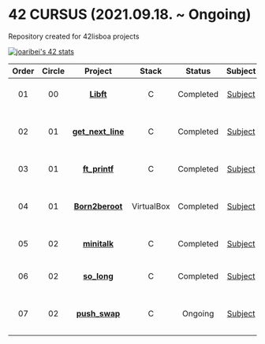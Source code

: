 # 42 CURSUS (2021.09.18. ~ Ongoing)
Repository created for 42lisboa projects

[![joaribei's 42 stats](https://badge42.vercel.app/api/v2/cl44difj7001109l4bo53lzz1/stats?cursusId=21&coalitionId=119)](https://github.com/JaeSeoKim/badge42)

|Order|Circle|Project|Stack|Status|Subject|Score|
|:---:|:---:|:---:|:---:|:---:|:---:|:---:|
|01|00|[**Libft**](https://github.com/jrvjdev/42-cursus/tree/main/circle-00/Libft)|C|Completed|[Subject](https://github.com/jrvjdev/42-cursus/blob/main/circle-00/en.Libft.pdf)|![joaribei's 42 Libft Score](https://badge42.vercel.app/api/v2/cl44difj7001109l4bo53lzz1/project/2380680)|
|02|01|[**get_next_line**](?)|C|Completed|[Subject](https://github.com/jrvjdev/42-cursus/blob/main/circle-01/en.get_next_line.pdf)|![joaribei's 42 get_next_line Score](https://badge42.vercel.app/api/v2/cl44difj7001109l4bo53lzz1/project/2408364)|
|03|01|[**ft_printf**](?)|C|Completed|[Subject](https://github.com/jrvjdev/42-cursus/blob/main/circle-01/en.ft_printf.pdf)|![joaribei's 42 ft_printf Score](https://badge42.vercel.app/api/v2/cl44difj7001109l4bo53lzz1/project/2443512)|
|04|01|[**Born2beroot**](?)|VirtualBox|Completed|[Subject](https://github.com/jrvjdev/42-cursus/blob/main/circle-01/en.Born2beroot.pdf)|![joaribei's 42 Born2beroot Score](https://badge42.vercel.app/api/v2/cl44difj7001109l4bo53lzz1/project/2445933)|
|05|02|[**minitalk**](?)|C|Completed|[Subject](https://github.com/jrvjdev/42-cursus/blob/main/circle-02/en.minitalk.pdf)|![joaribei's 42 minitalk Score](https://badge42.vercel.app/api/v2/cl44difj7001109l4bo53lzz1/project/2521026)|
|06|02|[**so_long**](?)|C|Completed|[Subject](https://github.com/jrvjdev/42-cursus/blob/main/circle-02/en.so_long.pdf)|![joaribei's 42 so_long Score](https://badge42.vercel.app/api/v2/cl44difj7001109l4bo53lzz1/project/2529037)|
|07|02|[**push_swap**](?)|C|Ongoing|[Subject](https://github.com/jrvjdev/42-cursus/blob/main/circle-02/en.push_swap.pdf)|![joaribei's 42 push_swap Score](https://badge42.vercel.app/api/v2/cl44difj7001109l4bo53lzz1/project/2619383)|
